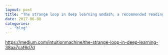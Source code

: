 ```yaml
---
layout: post
title: "The strange loop in deep learning &mdash; a recommended reading"
date: 2017-06-08
categories: 
  - "blog"
---
```


https://medium.com/intuitionmachine/the-strange-loop-in-deep-learning-38aa7caf6d7d
